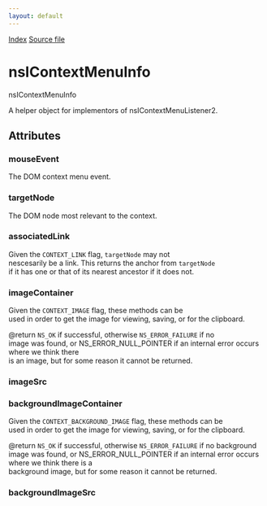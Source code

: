 ```yaml
---
layout: default
---
```

<div id='links'><a href="../index.html">Index</a>
<a href="http://dxr.mozilla.org/mozilla-central/source/embedding/browser/nsIContextMenuListener2.idl">Source file</a>
</div>

# nsIContextMenuInfo #
  
nsIContextMenuInfo  
  
A helper object for implementors of nsIContextMenuListener2.  
  

## Attributes ##

### mouseEvent ###
  
The DOM context menu event.  
  

### targetNode ###
  
The DOM node most relevant to the context.  
  

### associatedLink ###
  
Given the <CODE>CONTEXT_LINK</CODE> flag, <CODE>targetNode</CODE> may not  
nescesarily be a link. This returns the anchor from <CODE>targetNode</CODE>  
if it has one or that of its nearest ancestor if it does not.  
  

### imageContainer ###
  
Given the <CODE>CONTEXT_IMAGE</CODE> flag, these methods can be  
used in order to get the image for viewing, saving, or for the clipboard.  
  
@return <CODE>NS_OK</CODE> if successful, otherwise <CODE>NS_ERROR_FAILURE</CODE> if no  
image was found, or NS_ERROR_NULL_POINTER if an internal error occurs where we think there   
is an image, but for some reason it cannot be returned.  
  

### imageSrc ###

### backgroundImageContainer ###
  
Given the <CODE>CONTEXT_BACKGROUND_IMAGE</CODE> flag, these methods can be  
used in order to get the image for viewing, saving, or for the clipboard.  
  
@return <CODE>NS_OK</CODE> if successful, otherwise <CODE>NS_ERROR_FAILURE</CODE> if no background  
image was found, or NS_ERROR_NULL_POINTER if an internal error occurs where we think there is a   
background image, but for some reason it cannot be returned.  
  

### backgroundImageSrc ###
